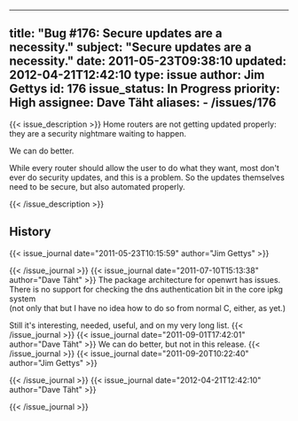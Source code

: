
---
title: "Bug #176: Secure updates are a necessity."
subject: "Secure updates are a necessity."
date: 2011-05-23T09:38:10
updated: 2012-04-21T12:42:10
type: issue
author: Jim Gettys
id: 176
issue_status: In Progress
priority: High
assignee: Dave Täht
aliases:
    - /issues/176
---

{{< issue_description >}}
Home routers are not getting updated properly: they are a security
nightmare waiting to happen.

We can do better.

While every router should allow the user to do what they want, most
don't ever do security updates, and this is a problem. So the updates
themselves need to be secure, but also automated properly.


{{< /issue_description >}}

## History
{{< issue_journal date="2011-05-23T10:15:59" author="Jim Gettys" >}}

{{< /issue_journal >}}
{{< issue_journal date="2011-07-10T15:13:38" author="Dave Täht" >}}
The package architecture for openwrt has issues.\
There is no support for checking the dns authentication bit in the core
ipkg system\
(not only that but I have no idea how to do so from normal C, either, as
yet.)

Still it's interesting, needed, useful, and on my very long list.
{{< /issue_journal >}}
{{< issue_journal date="2011-09-01T17:42:01" author="Dave Täht" >}}
We can do better, but not in this release.
{{< /issue_journal >}}
{{< issue_journal date="2011-09-20T10:22:40" author="Jim Gettys" >}}

{{< /issue_journal >}}
{{< issue_journal date="2012-04-21T12:42:10" author="Dave Täht" >}}

{{< /issue_journal >}}

